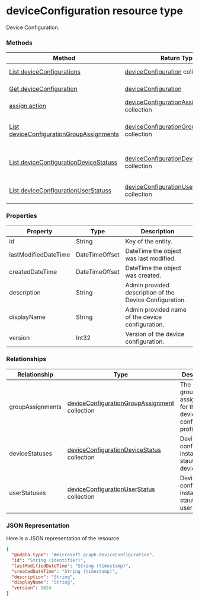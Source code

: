 ﻿# deviceConfiguration resource type

Device Configuration.
### Methods
|Method|Return Type|Description|
|---|---|---|
|[List deviceConfigurations](../api/deviceConfiguration_list.md)|[deviceConfiguration](../resources/deviceConfiguration.md) collection|List properties and relationships of the [deviceConfiguration](../resources/deviceConfiguration.md) objects.|
|[Get deviceConfiguration](../api/deviceConfiguration_get.md)|[deviceConfiguration](../resources/deviceConfiguration.md)|Read properties and relationships of the [deviceConfiguration](../resources/deviceConfiguration.md) object.|
|[assign action](../api/deviceConfiguration_assign.md)|[deviceConfigurationAssignment](../resources/deviceConfigurationAssignment.md) collection|Not yet documented|
|[List deviceConfigurationGroupAssignments](../api/deviceConfiguration_list_deviceConfigurationGroupAssignment.md)|[deviceConfigurationGroupAssignment](../resources/deviceConfigurationGroupAssignment.md) collection|Get the deviceConfigurationGroupAssignments from the groupAssignments navigation property.|
|[List deviceConfigurationDeviceStatuss](../api/deviceConfiguration_list_deviceConfigurationDeviceStatus.md)|[deviceConfigurationDeviceStatus](../resources/deviceConfigurationDeviceStatus.md) collection|Get the deviceConfigurationDeviceStatuss from the deviceStatuses navigation property.|
|[List deviceConfigurationUserStatuss](../api/deviceConfiguration_list_deviceConfigurationUserStatus.md)|[deviceConfigurationUserStatus](../resources/deviceConfigurationUserStatus.md) collection|Get the deviceConfigurationUserStatuss from the userStatuses navigation property.|

### Properties
|Property|Type|Description|
|---|---|---|
|id|String|Key of the entity.|
|lastModifiedDateTime|DateTimeOffset|DateTime the object was last modified.|
|createdDateTime|DateTimeOffset|DateTime the object was created.|
|description|String|Admin provided description of the Device Configuration.|
|displayName|String|Admin provided name of the device configuration.|
|version|Int32|Version of the device configuration.|

### Relationships
|Relationship|Type|Description|
|---|---|---|
|groupAssignments|[deviceConfigurationGroupAssignment](../resources/deviceConfigurationGroupAssignment.md) collection|The list of group assignments for the device configuration profile.|
|deviceStatuses|[deviceConfigurationDeviceStatus](../resources/deviceConfigurationDeviceStatus.md) collection|Device configuration installation stauts by device.|
|userStatuses|[deviceConfigurationUserStatus](../resources/deviceConfigurationUserStatus.md) collection|Device configuration installation stauts by user.|

### JSON Representation
Here is a JSON representation of the resource.
<!-- {
  "blockType": "resource",
  "keyProperty": "id",
  "@odata.type": "microsoft.graph.deviceConfiguration"
}
-->
```json
{
  "@odata.type": "#microsoft.graph.deviceConfiguration",
  "id": "String (identifier)",
  "lastModifiedDateTime": "String (timestamp)",
  "createdDateTime": "String (timestamp)",
  "description": "String",
  "displayName": "String",
  "version": 1024
}
```


